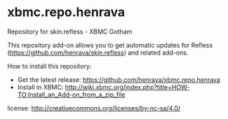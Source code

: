 xbmc.repo.henrava
=================

Repository for skin.refless - XBMC Gotham

This repository add-on allows you to get automatic updates for Refless (https://github.com/henrava/skin.refless) and related add-ons.

How to install this repository:

- Get the latest release: https://github.com/henrava/xbmc.repo.henrava
- Install in XBMC: http://wiki.xbmc.org/index.php?title=HOW-TO:Install_an_Add-on_from_a_zip_file

license: http://creativecommons.org/licenses/by-nc-sa/4.0/
